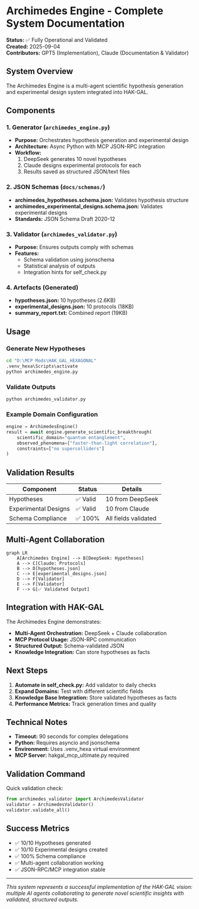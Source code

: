 # Archimedes Engine - Complete System Documentation

**Status:** ✅ Fully Operational and Validated  
**Created:** 2025-09-04  
**Contributors:** GPT5 (Implementation), Claude (Documentation & Validator)

## System Overview

The Archimedes Engine is a multi-agent scientific hypothesis generation and experimental design system integrated into HAK-GAL.

## Components

### 1. Generator (`archimedes_engine.py`)
- **Purpose:** Orchestrates hypothesis generation and experimental design
- **Architecture:** Async Python with MCP JSON-RPC integration
- **Workflow:**
  1. DeepSeek generates 10 novel hypotheses
  2. Claude designs experimental protocols for each
  3. Results saved as structured JSON/text files

### 2. JSON Schemas (`docs/schemas/`)
- **archimedes_hypotheses.schema.json:** Validates hypothesis structure
- **archimedes_experimental_designs.schema.json:** Validates experimental designs
- **Standards:** JSON Schema Draft 2020-12

### 3. Validator (`archimedes_validator.py`)
- **Purpose:** Ensures outputs comply with schemas
- **Features:**
  - Schema validation using jsonschema
  - Statistical analysis of outputs
  - Integration hints for self_check.py

### 4. Artefacts (Generated)
- **hypotheses.json:** 10 hypotheses (2.6KB)
- **experimental_designs.json:** 10 protocols (18KB)
- **summary_report.txt:** Combined report (19KB)

## Usage

### Generate New Hypotheses
```bash
cd "D:\MCP Mods\HAK_GAL_HEXAGONAL"
.venv_hexa\Scripts\activate
python archimedes_engine.py
```

### Validate Outputs
```bash
python archimedes_validator.py
```

### Example Domain Configuration
```python
engine = ArchimedesEngine()
result = await engine.generate_scientific_breakthrough(
    scientific_domain="quantum entanglement",
    observed_phenomena=["faster-than-light correlation"],
    constraints=["no supercolliders"]
)
```

## Validation Results

| Component | Status | Details |
|-----------|--------|---------|
| Hypotheses | ✅ Valid | 10 from DeepSeek |
| Experimental Designs | ✅ Valid | 10 from Claude |
| Schema Compliance | ✅ 100% | All fields validated |

## Multi-Agent Collaboration

```mermaid
graph LR
    A[Archimedes Engine] --> B[DeepSeek: Hypotheses]
    A --> C[Claude: Protocols]
    B --> D[hypotheses.json]
    C --> E[experimental_designs.json]
    D --> F[Validator]
    E --> F[Validator]
    F --> G[✅ Validated Output]
```

## Integration with HAK-GAL

The Archimedes Engine demonstrates:
- **Multi-Agent Orchestration:** DeepSeek + Claude collaboration
- **MCP Protocol Usage:** JSON-RPC communication
- **Structured Output:** Schema-validated JSON
- **Knowledge Integration:** Can store hypotheses as facts

## Next Steps

1. **Automate in self_check.py:** Add validator to daily checks
2. **Expand Domains:** Test with different scientific fields
3. **Knowledge Base Integration:** Store validated hypotheses as facts
4. **Performance Metrics:** Track generation times and quality

## Technical Notes

- **Timeout:** 90 seconds for complex delegations
- **Python:** Requires asyncio and jsonschema
- **Environment:** Uses .venv_hexa virtual environment
- **MCP Server:** hakgal_mcp_ultimate.py required

## Validation Command

Quick validation check:
```python
from archimedes_validator import ArchimedesValidator
validator = ArchimedesValidator()
validator.validate_all()
```

## Success Metrics

- ✅ 10/10 Hypotheses generated
- ✅ 10/10 Experimental designs created  
- ✅ 100% Schema compliance
- ✅ Multi-agent collaboration working
- ✅ JSON-RPC/MCP integration stable

---

*This system represents a successful implementation of the HAK-GAL vision: multiple AI agents collaborating to generate novel scientific insights with validated, structured outputs.*
